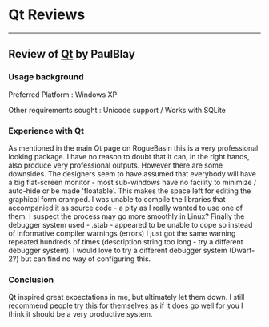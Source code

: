 # Qt Reviews

---

## Review of [Qt](qt.md) by PaulBlay

### Usage background

Preferred Platform : Windows XP

Other requirements sought : Unicode support / Works with SQLite

### Experience with Qt

As mentioned in the main Qt page on RogueBasin this is a very professional looking package. I have no reason to doubt that it can, in the right hands, also produce very professional outputs. However there are some downsides. The designers seem to have assumed that everybody will have a big flat-screen monitor - most sub-windows have no facility to minimize / auto-hide or be made 'floatable'. This makes the space left for editing the graphical form cramped. I was unable to compile the libraries that accompanied it as source code - a pity as I really wanted to use one of them. I suspect the process may go more smoothly in Linux? Finally the debugger system used - .stab - appeared to be unable to cope so instead of informative compiler warnings (errors) I just got the same warning repeated hundreds of times (description string too long - try a different debugger system). I would love to try a different debugger system (Dwarf-2?) but can find no way of configuring this.

### Conclusion

Qt inspired great expectations in me, but ultimately let them down. I still recommend people try this for themselves as if it does go well for you I think it should be a very productive system.
